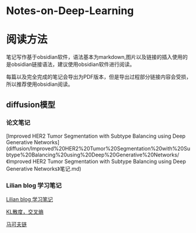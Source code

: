 # Notes-on-Deep-Learning

# 阅读方法

笔记写作基于obsidian软件，语法基本为markdown,图片以及链接的插入使用的是obsidian链接语法，建议使用obsidian软件进行阅读。

每篇以及完全完成的笔记会导出为PDF版本，但是导出过程部分链接内容会受损，所以推荐使用obsidian阅读。

## diffusion模型

### 论文笔记

[lmproved HER2 Tumor Segmentation with Subtype Balancing using Deep Generative Networks](diffusion/lmproved%20HER2%20Tumor%20Segmentation%20with%20Subtype%20Balancing%20using%20Deep%20Generative%20Networks/《lmproved HER2 Tumor Segmentation with Subtype Balancing using Deep Generative Networks》笔记.md)

### Lilian blog 学习笔记

[Lilian blog 学习笔记](diffusion/Lilian%20blog%20学习笔记/Lilian%20blog%20学习笔记.md)

[KL散度，交叉熵](diffusion/Lilian%20blog%20学习笔记/KL散度，交叉熵.md)

[马可夫链](diffusion/Lilian%20blog%20学习笔记/Marcov%20Chain.md)

